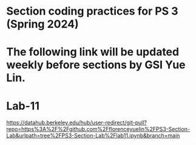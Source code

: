 # Section coding practices for PS 3 (Spring 2024)

# The following link will be updated weekly before sections by GSI Yue Lin.

# Lab-11
https://datahub.berkeley.edu/hub/user-redirect/git-pull?repo=https%3A%2F%2Fgithub.com%2Fflorenceyuelin%2FPS3-Section-Lab&urlpath=tree%2FPS3-Section-Lab%2Flab11.ipynb&branch=main

